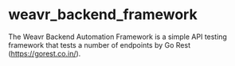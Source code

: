 # weavr_backend_framework
The Weavr  Backend Automation Framework is a simple API testing framework that tests a number of endpoints by Go Rest (https://gorest.co.in/).
